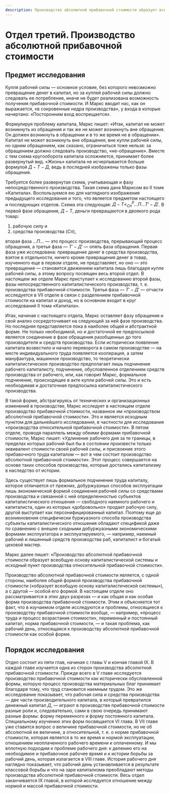 ```yaml
---
description: Производство абсолютной прибавочной стоимости образует всеобщую основу капиталистической системы и исходный пункт производства относительной прибавочной стоимости
---
```


# Отдел третий. Производство абсолютной прибавочной стоимости

## Предмет исследования

Купля рабочей силы — основное условие, без которого невозможно превращение денег в капитал, но за куплей рабочей силы должно следовать ее потребление, иначе не будет реализована возможность получения прибавочной стоимости. И Маркс вводит нас, как он выражается, «в сокровенные недра производства», у входа в которые начертано: «Посторонним вход воспрещается».

Формулируя проблему капитала, Маркс пишет: «Итак, капитал не может возникнуть из обращения и так же не может возникнуть вне обращения. Он должен возникнуть в обращении и в то же время не в обращении». Капитал не может возникнуть вне обращения, вне купли рабочей силы, но одним обращением, как сказано, ограничиться тоже нельзя: за обращением должно следовать производство, «не-обращение». Вместе с тем схема кругооборота капитала осложняется, принимает более развернутый вид. «Жизнь» капитала не исчерпывается больше формулой $Д-Т-Д$, ведь в последней изображены только фазы обращения.

Требуется более развернутая схема, учитывающая и фазу непосредственного производства. Такая схема дана Марксом во II томе «Капитала». Воспользуемся ею для наглядного изображения предыдущего исследования и того, что является предметом настоящего и последующих отделов. Схема эта следующая: $Д-Т<^Р_{Сп}...П...Т'-Д'$. В первой фазе обращения, $Д-Т$, деньги превращаются в двоякого рода товар:

1. рабочую силу и
2. средства производства ($Сп$),

вторая фаза $...П...$ — это процесс производства, прерывающий процесс обращения, а третья фаза — $Т'-Д'$ — опять фаза обращения. Первая фаза уже исследована: превращение денег в средства производства, взятое в отдельности, ничего кроме превращения денег в товар, изученного еще в первом отделе, не представляет, но оно — это превращение — становится движением капитала лишь благодаря купле рабочей силы, а этому вопросу посвящен весь второй отдел. В настоящем же отделе Маркс приступает к исследованию второй фазы, фазы непосредственного капиталистического производства, т. е. производства прибавочной стоимости. Третья фаза — $Т'-Д'$ — отчасти исследуется в VII отделе в связи с разделением прибавочной стоимости на капитал и доход, но в основном входит в круг исследований II тома «Капитала».

Итак, начиная с настоящего отдела, Маркс оставляет фазу обращения и свой анализ сосредоточивает на следующей за ней фазе производства. Но последняя представляется пока в наиболее общей и абстрактной форме. Не только необходимой, но и достаточной ее предпосылкой является соединение в фазе обращения разобщенных до того производителя и средств производства. Если исторически появление капитала возвестило и начало переворота в самом производстве — на месте индивидуального труда появляется кооперация, а затем мануфактура, машинное производство, то теоретически капиталистическое производство предполагает лишь подчинение рабочего капиталисту, подчинение, обусловленное отделением средств производства от рабочего, или, как говорит Маркс, формальное подчинение, происходящее в акте купли рабочей силы. Это и есть необходимая и достаточная предпосылка капиталистического производства.

В такой форме, абстрагируясь от технических и организационных изменений в производстве, Маркс исследует в настоящем отделе производство прибавочной стоимости, названное им «производством абсолютной прибавочной стоимости». Это и является исходным пунктом для дальнейшего исследования, в частности для исследования «производства относительной прибавочной стоимости». В пятом отделе, проводя параллель между обеими формами прибавочной стоимости, Маркс пишет: «Удлинение рабочего дня за те границы, в пределах которых рабочий был бы в состоянии произвести только эквивалент стоимости своей рабочей силы, и присвоение этого прибавочного труда капиталом — вот в чем состоит производство абсолютной прибавочной стоимости». Этот процесс совершается на основе таких способов производства, которые достались капитализму в наследство от истории.

Здесь существует лишь формальное подчинение труда капиталу, которое отличается от прежних, добуржуазных способов эксплуатации лишь экономической формой соединения рабочей силы со средствами производства и связанной с ней определенностью субъектов капиталистического отношения — свободного наемного рабочего и капиталиста, один из которых «добровольно» продает рабочую силу, другой выступает как персонифицированный капитал. Поэтому еще до возникновения специфически буржуазного способа производства субъекты капиталистического отношения обладают спецификой даже по сравнению с внешне сходными добуржуазными экономическими формами эксплуататора и эксплуатируемого, — например, наемный рабочий и лишенный средств производства раб, капиталист и богатый цеховой мастер.

Маркс далее пишет: «Производство абсолютной прибавочной стоимости образует всеобщую основу капиталистической системы и исходный пункт производства относительной прибавочной стоимости».

Производство абсолютной прибавочной стоимости является, с одной стороны, наиболее общей формой производства прибавочной стоимости («образует всеобщую основу капиталистической системы»), а с другой — особой его формой. В настоящем отделе оно рассматривается в этих двух разрезах — и как общая и как особая форма производства прибавочной стоимости. Этим и объясняется тот факт, что в изучаемом отделе исследуются и проблемы, относящиеся к производству прибавочной стоимости вообще, — например, «процесс труда и процесс возрастания стоимости», переменный и постоянный капитал, норма прибавочной стоимости, — и такая проблема, как рабочий день, относящаяся к производству абсолютной прибавочной стоимости как особой форме.

## Порядок исследования

Отдел состоит из пяти глав, начиная с главы V и кончая главой IX. В каждой главе изучается одна из сторон производства абсолютной прибавочной стоимости. Прежде всего в V главе исследуется производство прибавочной стоимости как исторически обусловленной формы, которую процесс производства материальных благ принимает благодаря тому, что труд становится наемным трудом. Это же исследование показывает, что рабочая сила и средства производства — две части производительного капитала, в который превратился денежный капитал $Д$, — играют в производстве прибавочной стоимости разные роли и, следовательно, сами в свою очередь принимают разные формы: форму переменного и форму постоянного капитала. Специальному изучению этих форм посвящается VI глава. В VII главе уже ставится вопрос о величине прибавочной стоимости, но не об абсолютной ее величине, а относительной, т. е. о норме прибавочной стоимости, которая является в то же время и нормой эксплуатации, отношением неоплаченного рабочего времени к оплаченному. И мы вплотную подходим к проблеме рабочего дня: к делению его на необходимое и прибавочное рабочее время и к истории борьбы за рабочий день, которая излагается в VIII главе. История рабочего дня наглядно показывает, что рабочий день устанавливается в результате классовой борьбы и что на заре капитализма преобладают методы производства абсолютной прибавочной стоимости. Весь отдел заканчивается IX главой, в которой исследуется отношение между нормой и массой прибавочной стоимости.
